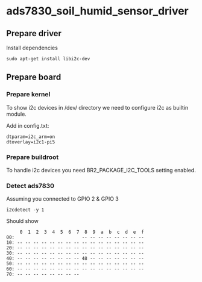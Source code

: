 # ads7830_soil_humid_sensor_driver

## Prepare driver

Install dependencies
```
sudo apt-get install libi2c-dev
```




## Prepare board

### Prepare kernel

To show i2c devices in /dev/ directory we need to configure i2c as builtin module.

Add in config.txt:
```
dtparam=i2c_arm=on
dtoverlay=i2c1-pi5
```

### Prepare buildroot

To handle i2c devices you need BR2_PACKAGE_I2C_TOOLS setting enabled.

### Detect ads7830


Assuming you connected to GPIO 2 & GPIO 3
```
i2cdetect -y 1
```

Should show
```
     0  1  2  3  4  5  6  7  8  9  a  b  c  d  e  f
00:                         -- -- -- -- -- -- -- --
10: -- -- -- -- -- -- -- -- -- -- -- -- -- -- -- --
20: -- -- -- -- -- -- -- -- -- -- -- -- -- -- -- --
30: -- -- -- -- -- -- -- -- -- -- -- -- -- -- -- --
40: -- -- -- -- -- -- -- -- 48 -- -- -- -- -- -- --
50: -- -- -- -- -- -- -- -- -- -- -- -- -- -- -- --
60: -- -- -- -- -- -- -- -- -- -- -- -- -- -- -- --
70: -- -- -- -- -- -- -- --
```

